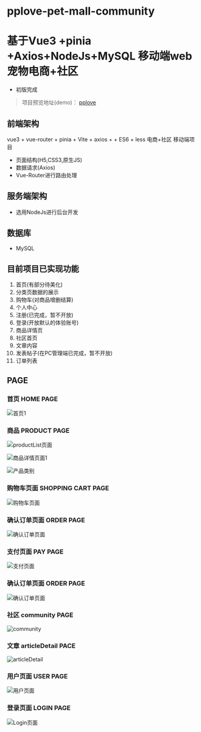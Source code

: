 # pplove-pet-mall-community

# 基于Vue3 +pinia +Axios+NodeJs+MySQL 移动端web宠物电商+社区

- 初版完成

> 项目预览地址(demo)： [pplove](http://43.139.223.94:6001/#/home)

## 前端架构
vue3 + vue-router + pinia + Vite + axios +  + ES6 + less 电商+社区 移动端项目
- 页面结构(H5,CSS3,原生JS)
- 数据请求(Axios)
- Vue-Router进行路由处理

## 服务端架构
- 选用NodeJs进行后台开发

## 数据库
- MySQL

## 目前项目已实现功能
1. 首页(有部分待美化)
2. 分类页数据的展示
3. 购物车(对商品增删结算)
4. 个人中心
5. 注册(已完成，暂不开放)
6. 登录(开放默认的体验账号)
7. 商品详情页
8. 社区首页
9. 文章内容
10. 发表帖子(在PC管理端已完成，暂不开放)
11. 订单列表


## PAGE

### 首页 HOME PAGE
![首页1](http://43.139.223.94:8889/tmp_uploads/statics/index.png)

### 商品 PRODUCT PAGE
![productList页面](http://43.139.223.94:8889/tmp_uploads/statics/productList.png)

![商品详情页面1](http://43.139.223.94:8889/tmp_uploads/statics/proDetail.png)

![产品类别](http://43.139.223.94:8889/tmp_uploads/statics/category.png)

### 购物车页面 SHOPPING CART PAGE
![购物车页面](http://43.139.223.94:8889/tmp_uploads/statics/cart.png)

### 确认订单页面 ORDER PAGE
![确认订单页面](http://43.139.223.94:8889/tmp_uploads/statics/createOrder.png)

### 支付页面 PAY PAGE
![支付页面](http://43.139.223.94:8889/tmp_uploads/statics/createOrder.png)

### 确认订单页面 ORDER PAGE
![确认订单页面](http://43.139.223.94:8889/tmp_uploads/statics/orderList.png)

### 社区 community PAGE
![community](http://43.139.223.94:8889/tmp_uploads/statics/community.png)

### 文章 articleDetail PACE
![articleDetail](http://43.139.223.94:8889/tmp_uploads/statics/articleDetail.png)


### 用户页面 USER PAGE
![用户页面](http://43.139.223.94:8889/tmp_uploads/statics/user.png)

### 登录页面 LOGIN PAGE
![Login页面](http://43.139.223.94:8889/tmp_uploads/statics/login.png)

